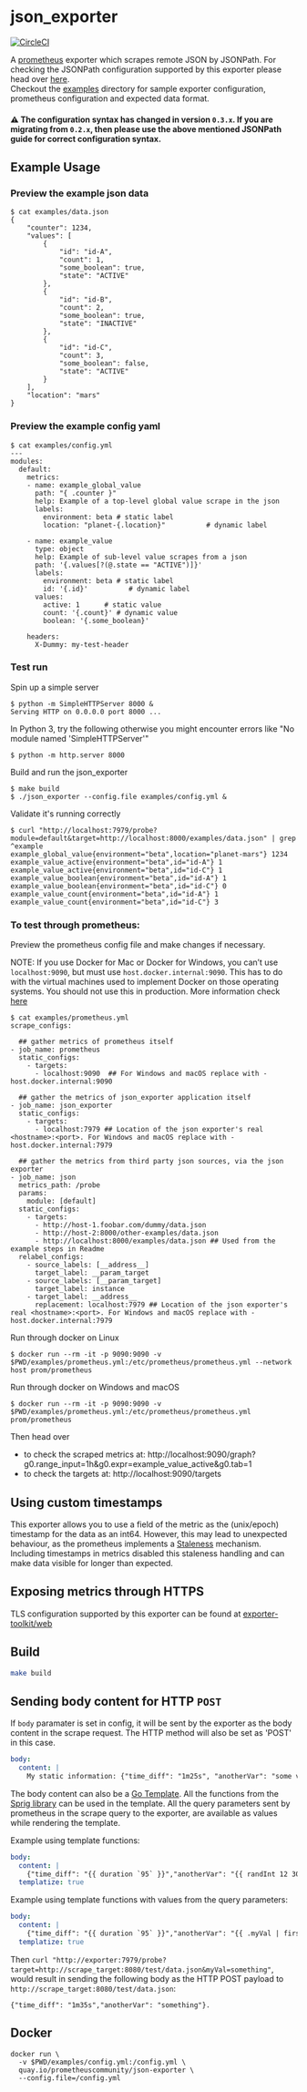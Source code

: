 json_exporter
========================
[![CircleCI](https://circleci.com/gh/prometheus-community/json_exporter.svg?style=svg)](https://circleci.com/gh/prometheus-community/json_exporter)

A [prometheus](https://prometheus.io/) exporter which scrapes remote JSON by JSONPath.
For checking the JSONPath configuration supported by this exporter please head over [here](https://kubernetes.io/docs/reference/kubectl/jsonpath/).  
Checkout the [examples](/examples) directory for sample exporter configuration, prometheus configuration and expected data format.  

#### :warning: The configuration syntax has changed in version `0.3.x`. If you are migrating from `0.2.x`, then please use the above mentioned JSONPath guide for correct configuration syntax.

## Example Usage
### Preview the example json data
```console
$ cat examples/data.json
{
    "counter": 1234,
    "values": [
        {
            "id": "id-A",
            "count": 1,
            "some_boolean": true,
            "state": "ACTIVE"
        },
        {
            "id": "id-B",
            "count": 2,
            "some_boolean": true,
            "state": "INACTIVE"
        },
        {
            "id": "id-C",
            "count": 3,
            "some_boolean": false,
            "state": "ACTIVE"
        }
    ],
    "location": "mars"
}
```

### Preview the example config yaml
```console
$ cat examples/config.yml
---
modules:
  default:
    metrics:
    - name: example_global_value
      path: "{ .counter }"
      help: Example of a top-level global value scrape in the json
      labels:
        environment: beta # static label
        location: "planet-{.location}"          # dynamic label

    - name: example_value
      type: object
      help: Example of sub-level value scrapes from a json
      path: '{.values[?(@.state == "ACTIVE")]}'
      labels:
        environment: beta # static label
        id: '{.id}'          # dynamic label
      values:
        active: 1      # static value
        count: '{.count}' # dynamic value
        boolean: '{.some_boolean}'

    headers:
      X-Dummy: my-test-header
```

### Test run 
Spin up a simple server
```console
$ python -m SimpleHTTPServer 8000 &
Serving HTTP on 0.0.0.0 port 8000 ...
```
In Python 3, try the following otherwise you might encounter errors like "No module named 'SimpleHTTPServer'"
```
$ python -m http.server 8000
```

Build and run the json_exporter
```
$ make build
$ ./json_exporter --config.file examples/config.yml &
```

Validate it's running correctly
```
$ curl "http://localhost:7979/probe?module=default&target=http://localhost:8000/examples/data.json" | grep ^example
example_global_value{environment="beta",location="planet-mars"} 1234
example_value_active{environment="beta",id="id-A"} 1
example_value_active{environment="beta",id="id-C"} 1
example_value_boolean{environment="beta",id="id-A"} 1
example_value_boolean{environment="beta",id="id-C"} 0
example_value_count{environment="beta",id="id-A"} 1
example_value_count{environment="beta",id="id-C"} 3
```

### To test through prometheus:
Preview the prometheus config file and make changes if necessary.

NOTE: If you use Docker for Mac or Docker for Windows, you can’t use `localhost:9090`, but must use `host.docker.internal:9090`. This has to do with the virtual machines used to implement Docker on those operating systems. You should not use this in production. More information check [here](https://prometheus.io/docs/guides/multi-target-exporter/#querying-multi-target-exporters-with-prometheus)

```console
$ cat examples/prometheus.yml
scrape_configs:

  ## gather metrics of prometheus itself
- job_name: prometheus
  static_configs:
    - targets:
      - localhost:9090  ## For Windows and macOS replace with - host.docker.internal:9090

  ## gather the metrics of json_exporter application itself
- job_name: json_exporter
  static_configs:
    - targets:
      - localhost:7979 ## Location of the json exporter's real <hostname>:<port>. For Windows and macOS replace with - host.docker.internal:7979

  ## gather the metrics from third party json sources, via the json exporter
- job_name: json
  metrics_path: /probe
  params:
    module: [default]
  static_configs:
    - targets:
      - http://host-1.foobar.com/dummy/data.json
      - http://host-2:8000/other-examples/data.json
      - http://localhost:8000/examples/data.json ## Used from the example steps in Readme
  relabel_configs:
    - source_labels: [__address__]
      target_label: __param_target
    - source_labels: [__param_target]
      target_label: instance
    - target_label: __address__
      replacement: localhost:7979 ## Location of the json exporter's real <hostname>:<port>. For Windows and macOS replace with - host.docker.internal:7979
```

Run through docker on Linux
```
$ docker run --rm -it -p 9090:9090 -v $PWD/examples/prometheus.yml:/etc/prometheus/prometheus.yml --network host prom/prometheus
```
Run through docker on Windows and macOS
```
$ docker run --rm -it -p 9090:9090 -v $PWD/examples/prometheus.yml:/etc/prometheus/prometheus.yml prom/prometheus
```

Then head over 
* to check the scraped metrics at: http://localhost:9090/graph?g0.range_input=1h&g0.expr=example_value_active&g0.tab=1 
* to check the targets at: http://localhost:9090/targets 

## Using custom timestamps

This exporter allows you to use a field of the metric as the (unix/epoch) timestamp for the data as an int64. However, this may lead to unexpected behaviour, as the prometheus implements a [Staleness](https://prometheus.io/docs/prometheus/latest/querying/basics/#staleness) mechanism. Including timestamps in metrics disabled this staleness handling and can make data visible for longer than expected.

## Exposing metrics through HTTPS

TLS configuration supported by this exporter can be found at [exporter-toolkit/web](https://github.com/prometheus/exporter-toolkit/blob/v0.5.1/docs/web-configuration.md)

## Build

```sh
make build
```

## Sending body content for HTTP `POST`

If `body` paramater is set in config, it will be sent by the exporter as the body content in the scrape request. The HTTP method will also be set as 'POST' in this case.
```yaml
body:
  content: |
    My static information: {"time_diff": "1m25s", "anotherVar": "some value"}
```

The body content can also be a [Go Template](https://golang.org/pkg/text/template). All the functions from the [Sprig library](https://masterminds.github.io/sprig/) can be used in the template.
All the query parameters sent by prometheus in the scrape query to the exporter, are available as values while rendering the template.

Example using template functions:
```yaml
body:
  content: |
    {"time_diff": "{{ duration `95` }}","anotherVar": "{{ randInt 12 30 }}"}
  templatize: true
```

Example using template functions with values from the query parameters:
```yaml
body:
  content: |
    {"time_diff": "{{ duration `95` }}","anotherVar": "{{ .myVal | first }}"}
  templatize: true
```
Then `curl "http://exporter:7979/probe?target=http://scrape_target:8080/test/data.json&myVal=something"`, would result in sending the following body as the HTTP POST payload to `http://scrape_target:8080/test/data.json`:
```
{"time_diff": "1m35s","anotherVar": "something"}.
```

## Docker

```console
docker run \
  -v $PWD/examples/config.yml:/config.yml \
  quay.io/prometheuscommunity/json-exporter \
  --config.file=/config.yml
```

